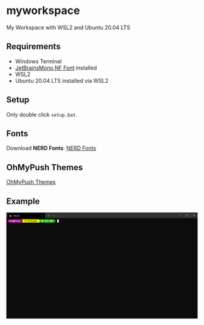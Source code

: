 # myworkspace
My Workspace with WSL2 and Ubuntu 20.04 LTS

## Requirements

- Windows Terminal
- [JetBrainsMono NF Font](https://github.com/ryanoasis/nerd-fonts/releases/download/v2.1.0/JetBrainsMono.zip) installed
- WSL2
- Ubuntu 20.04 LTS installed via WSL2

## Setup

Only double click `setup.bat`.

## Fonts

Download **NERD Fonts**: [NERD Fonts](https://www.nerdfonts.com/font-downloads)

## OhMyPush Themes

[OhMyPush Themes](https://ohmyposh.dev/docs/themes)

## Example

![workspace-0](myworkspace-screen-0.PNG)
